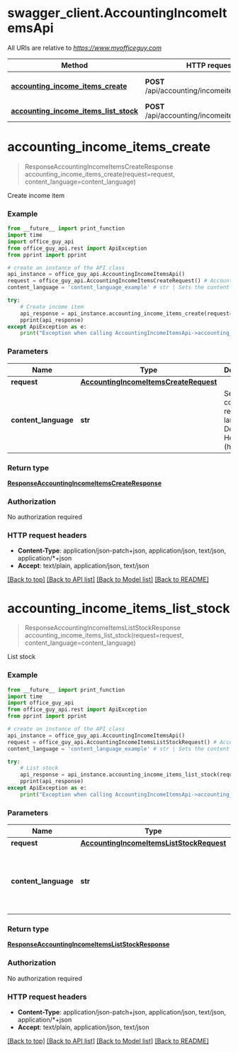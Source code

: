 # swagger_client.AccountingIncomeItemsApi

All URIs are relative to *https://www.myofficeguy.com*

Method | HTTP request | Description
------------- | ------------- | -------------
[**accounting_income_items_create**](AccountingIncomeItemsApi.md#accounting_income_items_create) | **POST** /api/accounting/incomeitems/create/ | Create income item
[**accounting_income_items_list_stock**](AccountingIncomeItemsApi.md#accounting_income_items_list_stock) | **POST** /api/accounting/incomeitems/liststock/ | List stock


# **accounting_income_items_create**
> ResponseAccountingIncomeItemsCreateResponse accounting_income_items_create(request=request, content_language=content_language)

Create income item

### Example
```python
from __future__ import print_function
import time
import office_guy_api
from office_guy_api.rest import ApiException
from pprint import pprint

# create an instance of the API class
api_instance = office_guy_api.AccountingIncomeItemsApi()
request = office_guy_api.AccountingIncomeItemsCreateRequest() # AccountingIncomeItemsCreateRequest |  (optional)
content_language = 'content_language_example' # str | Sets the content response language. Defaults to Hebrew (he). (optional)

try:
    # Create income item
    api_response = api_instance.accounting_income_items_create(request=request, content_language=content_language)
    pprint(api_response)
except ApiException as e:
    print("Exception when calling AccountingIncomeItemsApi->accounting_income_items_create: %s\n" % e)
```

### Parameters

Name | Type | Description  | Notes
------------- | ------------- | ------------- | -------------
 **request** | [**AccountingIncomeItemsCreateRequest**](AccountingIncomeItemsCreateRequest.md)|  | [optional] 
 **content_language** | **str**| Sets the content response language. Defaults to Hebrew (he). | [optional] 

### Return type

[**ResponseAccountingIncomeItemsCreateResponse**](ResponseAccountingIncomeItemsCreateResponse.md)

### Authorization

No authorization required

### HTTP request headers

 - **Content-Type**: application/json-patch+json, application/json, text/json, application/*+json
 - **Accept**: text/plain, application/json, text/json

[[Back to top]](#) [[Back to API list]](../README.md#documentation-for-api-endpoints) [[Back to Model list]](../README.md#documentation-for-models) [[Back to README]](../README.md)

# **accounting_income_items_list_stock**
> ResponseAccountingIncomeItemsListStockResponse accounting_income_items_list_stock(request=request, content_language=content_language)

List stock

### Example
```python
from __future__ import print_function
import time
import office_guy_api
from office_guy_api.rest import ApiException
from pprint import pprint

# create an instance of the API class
api_instance = office_guy_api.AccountingIncomeItemsApi()
request = office_guy_api.AccountingIncomeItemsListStockRequest() # AccountingIncomeItemsListStockRequest |  (optional)
content_language = 'content_language_example' # str | Sets the content response language. Defaults to Hebrew (he). (optional)

try:
    # List stock
    api_response = api_instance.accounting_income_items_list_stock(request=request, content_language=content_language)
    pprint(api_response)
except ApiException as e:
    print("Exception when calling AccountingIncomeItemsApi->accounting_income_items_list_stock: %s\n" % e)
```

### Parameters

Name | Type | Description  | Notes
------------- | ------------- | ------------- | -------------
 **request** | [**AccountingIncomeItemsListStockRequest**](AccountingIncomeItemsListStockRequest.md)|  | [optional] 
 **content_language** | **str**| Sets the content response language. Defaults to Hebrew (he). | [optional] 

### Return type

[**ResponseAccountingIncomeItemsListStockResponse**](ResponseAccountingIncomeItemsListStockResponse.md)

### Authorization

No authorization required

### HTTP request headers

 - **Content-Type**: application/json-patch+json, application/json, text/json, application/*+json
 - **Accept**: text/plain, application/json, text/json

[[Back to top]](#) [[Back to API list]](../README.md#documentation-for-api-endpoints) [[Back to Model list]](../README.md#documentation-for-models) [[Back to README]](../README.md)

